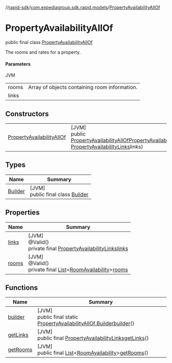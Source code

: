 //[rapid-sdk](../../../index.md)/[com.expediagroup.sdk.rapid.models](../index.md)/[PropertyAvailabilityAllOf](index.md)

# PropertyAvailabilityAllOf

public final class [PropertyAvailabilityAllOf](index.md)

The rooms and rates for a property.

#### Parameters

JVM

| | |
|---|---|
| rooms | Array of objects containing room information. |
| links |

## Constructors

| | |
|---|---|
| [PropertyAvailabilityAllOf](-property-availability-all-of.md) | [JVM]<br>public [PropertyAvailabilityAllOf](index.md)[PropertyAvailabilityAllOf](-property-availability-all-of.md)([List](https://docs.oracle.com/javase/8/docs/api/java/util/List.html)&lt;[RoomAvailability](../-room-availability/index.md)&gt;rooms, [PropertyAvailabilityLinks](../-property-availability-links/index.md)links) |

## Types

| Name | Summary |
|---|---|
| [Builder](-builder/index.md) | [JVM]<br>public final class [Builder](-builder/index.md) |

## Properties

| Name | Summary |
|---|---|
| [links](index.md#24119924%2FProperties%2F700308213) | [JVM]<br>@Valid()<br>private final [PropertyAvailabilityLinks](../-property-availability-links/index.md)[links](index.md#24119924%2FProperties%2F700308213) |
| [rooms](index.md#1624151061%2FProperties%2F700308213) | [JVM]<br>@Valid()<br>private final [List](https://docs.oracle.com/javase/8/docs/api/java/util/List.html)&lt;[RoomAvailability](../-room-availability/index.md)&gt;[rooms](index.md#1624151061%2FProperties%2F700308213) |

## Functions

| Name | Summary |
|---|---|
| [builder](builder.md) | [JVM]<br>public final static [PropertyAvailabilityAllOf.Builder](-builder/index.md)[builder](builder.md)() |
| [getLinks](get-links.md) | [JVM]<br>public final [PropertyAvailabilityLinks](../-property-availability-links/index.md)[getLinks](get-links.md)() |
| [getRooms](get-rooms.md) | [JVM]<br>public final [List](https://docs.oracle.com/javase/8/docs/api/java/util/List.html)&lt;[RoomAvailability](../-room-availability/index.md)&gt;[getRooms](get-rooms.md)() |
